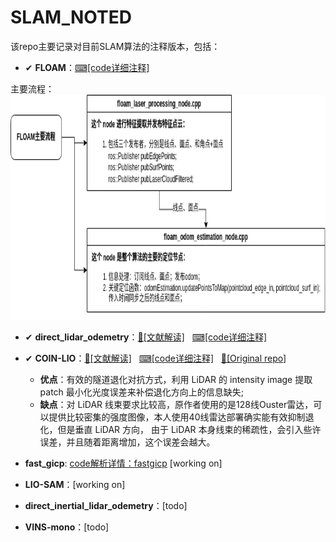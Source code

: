 # SLAM_NOTED
该repo主要记录对目前SLAM算法的注释版本，包括：
- ✔ **FLOAM**：[⌨[code详细注释]](https://github.com/YZH-bot/SLAM_NOTED/tree/master/floam)

主要流程：
<img src="./notes/floam/floam.png" height="360">

- ✔ **direct_lidar_odemetry**：[📖[文献解读]](https://zhuanlan.zhihu.com/p/677991232)$~~~$[⌨[code详细注释]](https://github.com/YZH-bot/SLAM_NOTED/tree/master/direct_lidar_odometry)
- ✔ **COIN-LIO**：[📖[文献解读]](https://zhuanlan.zhihu.com/p/697885897)$~~~$[⌨[code详细注释]](https://github.com/YZH-bot/SLAM_NOTED/tree/master/coin-lio)$~~~$[📖[Original repo]](https://github.com/ethz-asl/COIN-LIO)
  - **优点**：有效的隧道退化对抗方式，利用 LiDAR 的 intensity image 提取 patch 最小化光度误差来补偿退化方向上的信息缺失;
  - **缺点**：对 LiDAR 线束要求比较高，原作者使用的是128线Ouster雷达，可以提供比较密集的强度图像，本人使用40线雷达部署确实能有效抑制退化，但是垂直 LiDAR 方向， 由于 LiDAR 本身线束的稀疏性，会引入些许误差，并且随着距离增加，这个误差会越大。

- **fast_gicp**: [code解析详情：fastgicp](https://github.com/YZH-bot/SLAM_NOTED/tree/master/fast_gicp) [working on]
- **LIO-SAM**：[working on]
- **direct_inertial_lidar_odemetry**：[todo]
- **VINS-mono**：[todo]

